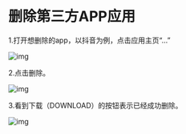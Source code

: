 # 删除第三方APP应用

1.打开想删除的app，以抖音为例，点击应用主页“...”


![img](../images/Screenshot_20220614-063625.png ':size=30%')

2.点击删除。


![img](../images/Screenshot_20220614-063636.png ':size=30%')

3.看到下载（DOWNLOAD）的按钮表示已经成功删除。


![img](../images/Screenshot_20220614-063652.png ':size=30%')